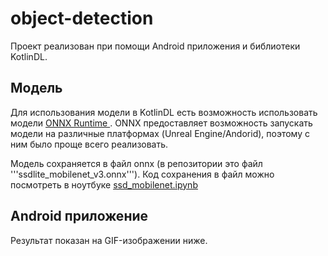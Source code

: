 # object-detection

Проект реализован при помощи Android приложения и библиотеки KotlinDL. 

## Модель
Для использования модели в KotlinDL есть возможность использовать модели <a href="https://github.com/microsoft/onnxruntime-inference-examples">ONNX Runtime </a>.
ONNX предоставляет возможность запускать модели на различные платформах (Unreal Engine/Andorid), поэтому с ним было проще всего реализовать.

Модель сохраняется в файл onnx (в репозитории это файл '''ssdlite_mobilenet_v3.onnx'''). Код сохранения в файл можно посмотреть в ноутбуке <a href="https://github.com/Navu45/object-detection/blob/master/ssd_mobilenet.ipynb">ssd_mobilenet.ipynb</a>

## Android приложение
Результат показан на GIF-изображении ниже.
